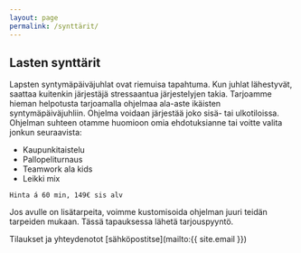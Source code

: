 ```yaml
---
layout: page
permalink: /synttärit/
---
```


## Lasten synttärit

Lapsten syntymäpäiväjuhlat ovat riemuisa tapahtuma. Kun juhlat lähestyvät, saattaa kuitenkin järjestäjä stressaantua järjestelyjen takia. 
Tarjoamme hieman helpotusta tarjoamalla ohjelmaa ala-aste ikäisten syntymäpäiväjuhliin. Ohjelma voidaan järjestää joko sisä- tai 
ulkotiloissa. Ohjelman suhteen otamme huomioon omia ehdotuksianne tai voitte valita jonkun seuraavista:

* Kaupunkitaistelu
* Pallopeliturnaus
* Teamwork ala kids
* Leikki mix

`Hinta á 60 min, 149€ sis alv`

Jos avulle on lisätarpeita, voimme kustomisoida ohjelman juuri teidän tarpeiden mukaan. Tässä tapauksessa lähetä tarjouspyyntö.

Tilaukset ja yhteydenotot [sähköpostitse](mailto:{{ site.email }})

